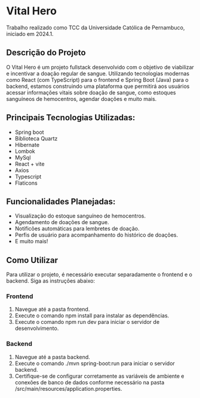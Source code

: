 # Vital Hero

Trabalho realizado como TCC da Universidade Católica de Pernambuco, iniciado em 2024.1.

## Descrição do Projeto
O Vital Hero é um projeto fullstack desenvolvido com o objetivo de viabilizar e incentivar a doação regular de sangue. Utilizando tecnologias modernas como React (com TypeScript) para o frontend e Spring Boot (Java) para o backend, estamos construindo uma plataforma que permitirá aos usuários acessar informações vitais sobre doação de sangue, como estoques sanguíneos de hemocentros, agendar doações e muito mais.

## Principais Tecnologias Utilizadas:
  - Spring boot
  - Biblioteca Quartz
  - Hibernate
  - Lombok
  - MySql
  - React + vite
  - Axios
  - Typescript
  - Flaticons

## Funcionalidades Planejadas:
  - Visualização do estoque sanguíneo de hemocentros.
  - Agendamento de doações de sangue.
  - Notificões automáticas para lembretes de doação.
  - Perfis de usuário para acompanhamento do histórico de doações.
  - E muito mais!

## Como Utilizar
Para utilizar o projeto, é necessário executar separadamente o frontend e o backend. Siga as instruções abaixo:

### Frontend
1. Navegue até a pasta frontend.
2. Execute o comando npm install para instalar as dependências.
3. Execute o comando npm run dev para iniciar o servidor de desenvolvimento.

### Backend
1. Navegue até a pasta backend.
2. Execute o comando ./mvn spring-boot:run para iniciar o servidor backend.
3. Certifique-se de configurar corretamente as variáveis de ambiente e conexões de banco de dados conforme necessário na pasta /src/main/resources/application.properties.
